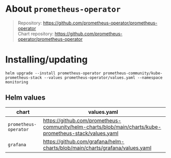About `prometheus-operator`
===
> Repository: https://github.com/prometheus-operator/prometheus-operator  
> Chart repository: https://github.com/prometheus-operator/prometheus-operator

Installing/updating
===

```shell
helm upgrade --install prometheus-operator prometheus-community/kube-prometheus-stack --values prometheus-operator/values.yaml --namespace monitoring
```

Helm values
---

| chart                 | values.yaml                                                                                            |
|-----------------------|--------------------------------------------------------------------------------------------------------|
| `prometheus-operator` | https://github.com/prometheus-community/helm-charts/blob/main/charts/kube-prometheus-stack/values.yaml |
| `grafana`             | https://github.com/grafana/helm-charts/blob/main/charts/grafana/values.yaml                            |

